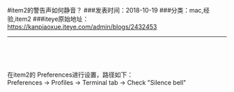 #item2的警告声如何静音？
###发表时间：2018-10-19
###分类：mac,经验,item2
###iteye原始地址：<a href="https://kanpiaoxue.iteye.com/admin/blogs/2432453" target="_blank">https://kanpiaoxue.iteye.com/admin/blogs/2432453</a>

---

<div class="iteye-blog-content-contain" style="font-size: 14px;"> 
 <p>&nbsp;</p> 
 <p>&nbsp;</p> 
 <div class="quote_title">
  在item2的
  <span style="background-color: #fafafa;">Preferences进行设置，路径如下：</span> 
 </div> 
 <div class="quote_div">
  Preferences -&gt; Profiles -&gt; Terminal tab -&gt; Check "Silence bell"
 </div> 
 <p>&nbsp;</p> 
 <p>&nbsp;</p> 
</div>